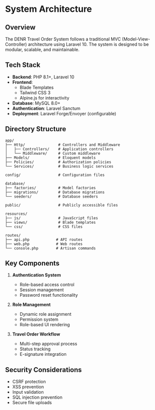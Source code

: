 # System Architecture

## Overview

The DENR Travel Order System follows a traditional MVC (Model-View-Controller) architecture using Laravel 10. The system is designed to be modular, scalable, and maintainable.

## Tech Stack

- **Backend**: PHP 8.1+, Laravel 10
- **Frontend**: 
  - Blade Templates
  - Tailwind CSS 3
  - Alpine.js for interactivity
- **Database**: MySQL 8.0+
- **Authentication**: Laravel Sanctum
- **Deployment**: Laravel Forge/Envoyer (configurable)

## Directory Structure

```
app/
├── Http/               # Controllers and Middleware
│   ├── Controllers/    # Application controllers
│   └── Middleware/     # Custom middleware
├── Models/             # Eloquent models
├── Policies/           # Authorization policies
└── Services/           # Business logic services

config/                 # Configuration files

database/
├── factories/          # Model factories
├── migrations/         # Database migrations
└── seeders/            # Database seeders

public/                 # Publicly accessible files

resources/
├── js/                 # JavaScript files
├── views/              # Blade templates
└── css/                # CSS files

routes/
├── api.php            # API routes
├── web.php            # Web routes
└── console.php        # Artisan commands
```

## Key Components

1. **Authentication System**
   - Role-based access control
   - Session management
   - Password reset functionality

2. **Role Management**
   - Dynamic role assignment
   - Permission system
   - Role-based UI rendering

3. **Travel Order Workflow**
   - Multi-step approval process
   - Status tracking
   - E-signature integration

## Security Considerations

- CSRF protection
- XSS prevention
- Input validation
- SQL injection prevention
- Secure file uploads
